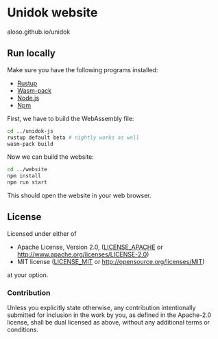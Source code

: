 # Unidok website

aloso.github.io/unidok

## Run locally

Make sure you have the following programs installed:

* [Rustup](https://rustup.rs/)
* [Wasm-pack](https://rustwasm.github.io/wasm-pack/)
* [Node.js](https://nodejs.org/)
* [Npm](https://www.npmjs.com/)

First, we have to build the WebAssembly file:

```sh
cd ../unidok-js
rustup default beta # nightly works as well
wasm-pack build
```

Now we can build the website:

```sh
cd ../website
npm install
npm run start
```

This should open the website in your web browser.

## License

Licensed under either of

* Apache License, Version 2.0, ([LICENSE_APACHE](../LICENSE_APACHE) or http://www.apache.org/licenses/LICENSE-2.0)
* MIT license ([LICENSE_MIT](../LICENSE_MIT) or http://opensource.org/licenses/MIT)

at your option.

### Contribution

Unless you explicitly state otherwise, any contribution intentionally
submitted for inclusion in the work by you, as defined in the Apache-2.0
license, shall be dual licensed as above, without any additional terms or
conditions.

